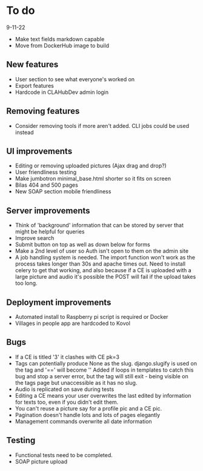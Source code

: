 # To do

9-11-22
- Make text fields markdown capable
- Move from DockerHub image to build

## New features
- User section to see what everyone's worked on
- Export features
- Hardcode in CLAHubDev admin login

## Removing features
- Consider removing tools if more aren't added. CLI jobs could be used instead

## UI improvements
- Editing or removing uploaded pictures (Ajax drag and drop?)
- User friendliness testing
- Make jumbotron minimal_base.html shorter so it fits on screen
- Bilas 404 and 500 pages
- New SOAP section mobile friendliness

## Server improvements
- Think of 'background' information that can be stored by server that might be helpful for queries
- Improve search
- Submit button on top as well as down below for forms
- Make a 2nd level of user so Auth isn't open to them on the admin site
- A job handling system is needed. The import function won't work as the process takes longer than 30s and apache times
out. Need to install celery to get that working, and also because if a CE is uploaded with a large picture
and audio it's possible the POST will fail if the upload takes too long.

## Deployment improvements
- Automated install to Raspberry pi script is required or Docker
- Villages in people app are hardcoded to Kovol

## Bugs
- If a CE is titled '3' it clashes with CE pk=3
- Tags can potentially produce None as the slug. django.slugify is used on the tag and '==' will become ''
Added if loops in templates to catch this bug and stop a server error, but the tag will still exit - being
visible on the tags page but unaccessible as it has no slug.
- Audio is replicated on save during tests
- Editing a CE means your user overwrites the last edited by information for texts too,
even if you didn't edit them.
- You can't reuse a picture say for a profile pic and a CE pic.
- Pagination doesn't handle lots and lots of pages elegantly
- Management commands overwrite all date information

## Testing
- Functional tests need to be completed.
- SOAP picture upload
